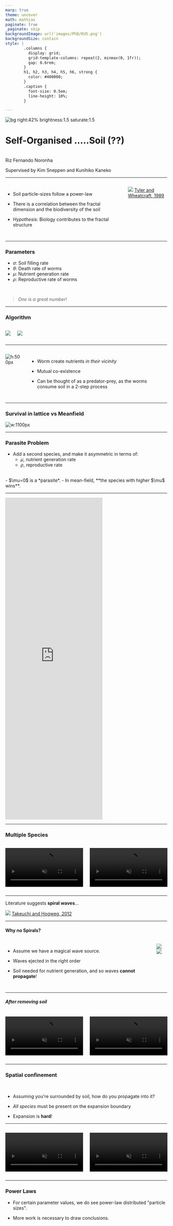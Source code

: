```yaml
---
marp: true
theme: uncover
math: mathjax
paginate: true
_paginate: skip
backgroundImage: url('images/PhD/KU5.png')
backgroundSize: contain
style: |
        .columns {
          display: grid;
          grid-template-columns: repeat(2, minmax(0, 1fr));
          gap: 0.6rem;
        }
        h1, h2, h3, h4, h5, h6, strong {
          color: #400000;
        }
        .caption {
          font-size: 0.5em;
          line-height: 10%;
        }

---
```



![bg right:42% brightness:1.5 saturate:1.5](images/soil.png)

# Self-Organised .....Soil (??)

<br>
Riz Fernando Noronha

Supervised by Kim Sneppen and Kunihiko Kaneko


---

<div class='columns'>


- Soil particle-sizes follow a power-law

- There is a correlation between the fractal dimension and the biodiversity of the soil

- *Hypothesis:* Biology contributes to the fractal structure

<img src="images/feb29/tyler_wheatcraft.png" style="max-width: 90%;"></img>
<span class="caption"><a href="https://acsess.onlinelibrary.wiley.com/doi/abs/10.2136/sssaj1989.03615995005300040001x">Tyler and Wheatcraft, 1989</a></span>

</div>

---

### Parameters

- $\sigma$: Soil filling rate
- $\theta$: Death rate of worms
- $\mu$: Nutrient generation rate
- $\rho$: Reproductive rate of worms

<br>

> *One is a great number!*

---

### Algorithm

<div class="columns">

<img src="images/feb29/algo_network.png" style="max-width: 100%; "></img>

<img src="images/feb29/algo_grid.png" style="max-width: 100%; "></img>

</div>

---

<div class="columns">

![h:500px](images/feb29/lattice3D.png)

- Worm create nutrients *in their vicinity*

- Mutual co-existence

- Can be thought of as a predator-prey, as the worms consume soil in a 2-step process

</div>

---

### Survival in lattice vs Meanfield

![w:1100px](images/feb29/raster_row.png)

---

### Parasite Problem

- Add a second species, and make it asymmetric in terms of:
  - $\mu$, nutrient generation rate
  - $\rho$, reproductive rate
<br>
- $\mu=0$ is a *parasite*.
- In mean-field, **the species with higher $\mu$ wins**.

---

<iframe width="auto" height="1000px" src="https://rizfn.github.io/Self-Organized-Soil/visualizations/twospec_samenutrient_lattice.html"style="border: 1px solid #ccc" frameborder=0>
</iframe>

---

### Multiple Species

<div class="columns">

<video src="images/feb29/4spec.mp4" style="max-width: 100%;" autoplay muted loop></video>

<video src="images/feb29/5spec.mp4" style="max-width: 100%;" autoplay muted loop></video>

</div>


---

Literature suggests **spiral waves**...

<img src="images/feb29/takeuchi_hogweg.png" style="max-width: 80%; "></img>
<span class="caption"> <a href="https://pubmed.ncbi.nlm.nih.gov/14604183/">Takeuchi and Hogweg, 2012</a> </span>


---

#### Why no Spirals?

<div class="columns">

- Assume we have a magical wave source.

- Waves ejected in the right order

- Soil needed for nutrient generation, and so waves **cannot propagate**!

<img src="images/feb29/soil_expansion_1.png" style="max-width: 50%; "></img>
<img src="images/feb29/soil_expansion_2.png" style="max-width: 50%; "></img>

</div>


---

##### After removing soil

<div class="columns">

<video src="images/feb29/nosoil_4spec.mp4" style="max-width: 100%;" autoplay muted loop></video>

<video src="images/feb29/nosoil_5spec.mp4" style="max-width: 100%;" autoplay muted loop></video>

</div>


---

### Spatial confinement

<br>

- Assuming you're surrounded by soil, how do you propagate into it?

- *All species* must be present on the expansion boundary

- Expansion is **hard**!

---

<div class="columns">

<video src="images/feb29/4spec_boundary.mp4" style="max-width: 100%;" autoplay muted loop></video>

<video src="images/feb29/5spec_boundary.mp4" style="max-width: 100%;" autoplay muted loop></video>

</div>


---

### Power Laws

- For certain parameter values, we do see power-law distributed "particle sizes".

- More work is necessary to draw conclusions.

